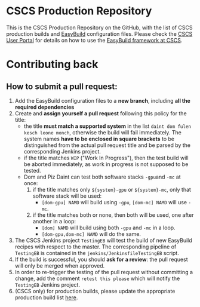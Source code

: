 # CSCS Production Repository

This is the CSCS Production Repository on the GitHub, with the list of CSCS production builds and [EasyBuild](https://hpcugent.github.io/easybuild) configuration files.
Please check the [CSCS User Portal](https://user.cscs.ch) for details on how to use the [EasyBuild framework at CSCS](https://user.cscs.ch/scientific_computing/code_compilation/easybuild_framework).

# Contributing back

## How to submit a pull request:

1. Add the EasyBuild configuration files to a __new branch__, including __all the required dependencies__
1. Create and __assign yourself a pull request__ following this policy for the title:
    * the title __must match a supported system__ in the list `daint dom fulen kesch leone monch`, otherwise the build will fail immediately. The system names __have to be enclosed in square brackets__ to be distinguished from the actual pull request title and be parsed by the corresponding Jenkins project.
    * if the title matches `WIP` ("Work In Progress"), then the test build will be aborted immediately, as work in progress is not supposed to be tested.
    * Dom and Piz Daint can test both software stacks `-gpu`and `-mc` at once:
        1. if the title matches only `${system}-gpu` or `${system}-mc`, only that software stack will be used:
            * `[dom-gpu] NAMD` will build using `-gpu`, `[dom-mc] NAMD` will use `-mc`.
        1. if the title matches both or none, then both will be used, one after another in a loop:
            * `[dom] NAMD` will build using both `-gpu` and `-mc` in a loop.
            * `[dom-gpu,dom-mc] NAMD` will do the same.
1. The CSCS Jenkins project `TestingEB` will test the build of new EasyBuild recipes with respect to the master. The corresponding pipeline of `TestingEB` is contained in the `jenkins/JenkinsfileTestingEB` script.
1. If the build is successful, you should __ask for a review__: the pull request will only be merged when approved.
1. In order to re-trigger the testing of the pull request without committing a change, add the comment `retest this please` which will notify the `TestingEB` Jenkins project.
1. (CSCS only) for production builds, please update the appropriate production build list [here](https://github.com/eth-cscs/production/tree/master/jenkins-builds).
